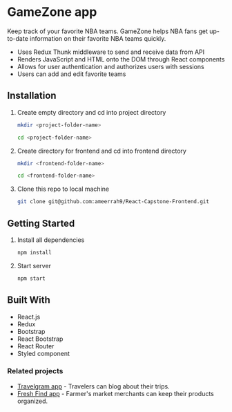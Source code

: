 # GameZone app

Keep track of your favorite NBA teams. GameZone helps NBA fans get up-to-date information on their favorite NBA teams quickly.

- Uses Redux Thunk middleware to send and receive data from API
- Renders JavaScript and HTML onto the DOM through React components
- Allows for user authentication and authorizes users with sessions
- Users can add and edit favorite teams

## Installation

1.  Create empty directory and cd into project directory
    ```bash
    mkdir <project-folder-name>
    ```
    ```bash
    cd <project-folder-name>
    ```
2.  Create directory for frontend and cd into frontend directory
    ```bash
    mkdir <frontend-folder-name>
    ```
    ```bash
    cd <frontend-folder-name>
    ```
3.  Clone this repo to local machine
    ```bash
    git clone git@github.com:ameerrah9/React-Capstone-Frontend.git
    ```

## Getting Started

1. Install all dependencies
   ```bash
   npm install
   ```
2. Start server
   ```bash
   npm start
   ```

## Built With

- React.js
- Redux
- Bootstrap
- React Bootstrap
- React Router
- Styled component

### Related projects

- [Travelgram app](https://github.com/ameerrah9/Travelgram) - Travelers can blog about their trips.
- [Fresh Find app](https://github.com/ameerrah9/Fresh-Find-Frontend) - Farmer's market merchants can keep their products organized.

